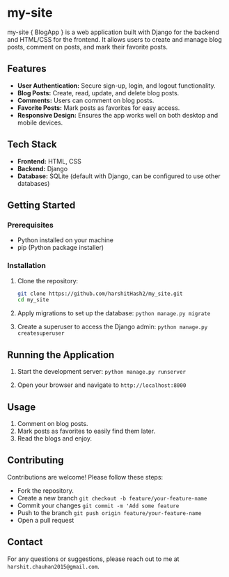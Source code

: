 # my-site

my-site { BlogApp } is a web application built with Django for the backend and HTML/CSS for the frontend. It allows users to create and manage blog posts, comment on posts, and mark their favorite posts.

## Features

- **User Authentication:** Secure sign-up, login, and logout functionality.
- **Blog Posts:** Create, read, update, and delete blog posts.
- **Comments:** Users can comment on blog posts.
- **Favorite Posts:** Mark posts as favorites for easy access.
- **Responsive Design:** Ensures the app works well on both desktop and mobile devices.

## Tech Stack

- **Frontend:** HTML, CSS
- **Backend:** Django
- **Database:** SQLite (default with Django, can be configured to use other databases)

## Getting Started

### Prerequisites

- Python installed on your machine
- pip (Python package installer)

### Installation

1. Clone the repository:

   ```bash
   git clone https://github.com/harshitHash2/my_site.git
   cd my_site

2. Apply migrations to set up the database:
   `python manage.py migrate`

3. Create a superuser to access the Django admin:
   `python manage.py createsuperuser`

## Running the Application

1. Start the development server:
   `python manage.py runserver`

2. Open your browser and navigate to `http://localhost:8000`

## Usage

1. Comment on blog posts.
2. Mark posts as favorites to easily find them later.
3. Read the blogs and enjoy.

## Contributing

Contributions are welcome! Please follow these steps:
- Fork the repository.
- Create a new branch `git checkout -b feature/your-feature-name`
- Commit your changes `git commit -m 'Add some feature`
- Push to the branch `git push origin feature/your-feature-name`
- Open a pull request

## Contact

For any questions or suggestions, please reach out to me at `harshit.chauhan2015@gmail.com`.

